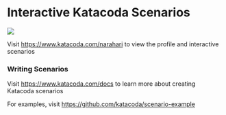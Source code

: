 # Interactive Katacoda Scenarios

[![](http://shields.katacoda.com/katacoda/narahari/count.svg)](https://www.katacoda.com/narahari "Get your profile on Katacoda.com")

Visit https://www.katacoda.com/narahari to view the profile and interactive scenarios

### Writing Scenarios
Visit https://www.katacoda.com/docs to learn more about creating Katacoda scenarios

For examples, visit https://github.com/katacoda/scenario-example
